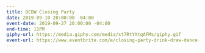 ```yaml
---
title: DCDW Closing Party
date: 2019-09-10 20:00:00 -04:00
event-date: 2019-09-27 20:00:00 -04:00
end-time: 11PM
giphy-url: https://media.giphy.com/media/st7RtYXtqAFMs/giphy.gif
event-url: https://www.eventbrite.com/e/closing-party-drink-draw-dance-tickets-71297146685
---
```


